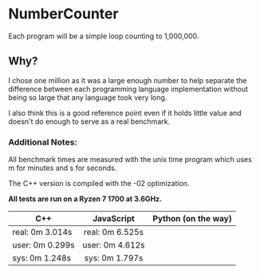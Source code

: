 # NumberCounter
Each program will be a simple loop counting to 1,000,000.

## Why?
I chose one million as it was a large enough number to help separate the difference between each programming language implementation without being so large that any language took very long.

I also think this is a good reference point even if it holds little value and doesn't do enough to serve as a real benchmark.

### Additional Notes:
All benchmark times are measured with the unix time program which uses m for minutes and s for seconds.

The C++ version is compiled with the -02 optimization.

**All tests are run on a Ryzen 7 1700 at 3.6GHz.**

| C++             | JavaScript      | Python (on the way) |
|-----------------|:---------------:| -------------------:|
| real: 0m 3.014s | real: 0m 6.525s |                     |
| user: 0m 0.299s | user: 0m 4.612s |                     |
| sys:  0m 1.248s | sys:  0m 1.797s |                     |